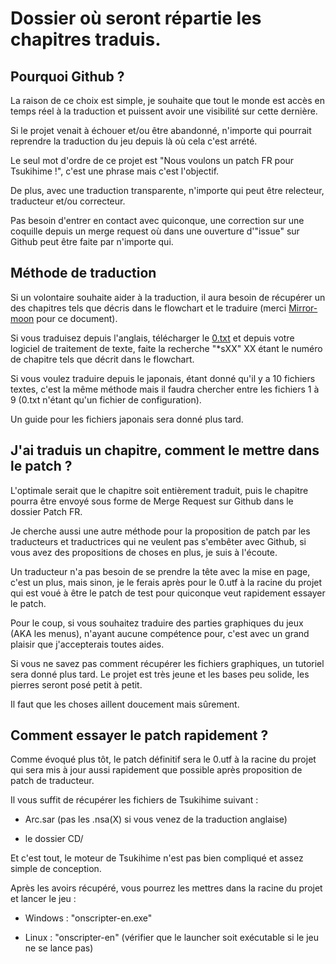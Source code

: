 # Dossier où seront répartie les chapitres traduis.

## Pourquoi Github ?

La raison de ce choix est simple, je souhaite que tout le monde est accès en temps réel à la traduction et puissent avoir une visibilité sur cette dernière.

Si le projet venait à échouer et/ou être abandonné, n'importe qui pourrait reprendre la traduction du jeu depuis là où cela c'est arrété.

Le seul mot d'ordre de ce projet est "Nous voulons un patch FR pour Tsukihime !", c'est une phrase mais c'est l'objectif.

De plus, avec une traduction transparente, n'importe qui peut être relecteur, traducteur et/ou correcteur.

Pas besoin d'entrer en contact avec quiconque, une correction sur une coquille depuis un merge request où dans une ouverture d'"issue" sur Github peut être faite par n'importe qui.

## Méthode de traduction

Si un volontaire souhaite aider à la traduction, il aura besoin de récupérer un des chapitres tels que décris dans le flowchart et le traduire (merci [Mirror-moon](http://mirrormoon.org/) pour ce document).

Si vous traduisez depuis l'anglais, télécharger le [0.txt](../EN/0.txt) et depuis votre logiciel de traitement de texte, faite la recherche "*sXX" XX étant le numéro de chapitre tels que décrit dans le flowchart.

Si vous voulez traduire depuis le japonais, étant donné qu'il y a 10 fichiers textes, c'est la même méthode mais il faudra chercher entre les fichiers 1 à 9 (0.txt n'étant qu'un fichier de configuration).

Un guide pour les fichiers japonais sera donné plus tard.

## J'ai traduis un chapitre, comment le mettre dans le patch ?

L'optimale serait que le chapitre soit entièrement traduit, puis le chapitre pourra être envoyé sous forme de Merge Request sur Github dans le dossier Patch FR.

Je cherche aussi une autre méthode pour la proposition de patch par les traducteurs et traductrices qui ne veulent pas s'embêter avec Github, si vous avez des propositions de choses en plus, je suis à l'écoute.

Un traducteur n'a pas besoin de se prendre la tête avec la mise en page, c'est un plus, mais sinon, je le ferais après pour le 0.utf à la racine du projet qui est voué à être le patch de test pour quiconque veut rapidement essayer le patch.

Pour le coup, si vous souhaitez traduire des parties graphiques du jeux (AKA les menus), n'ayant aucune compétence pour, c'est avec un grand plaisir que j'accepterais toutes aides.

Si vous ne savez pas comment récupérer les fichiers graphiques, un tutoriel sera donné plus tard. Le projet est très jeune et les bases peu solide, les pierres seront posé petit à petit.

Il faut que les choses aillent doucement mais sûrement.

## Comment essayer le patch rapidement ?

Comme évoqué plus tôt, le patch définitif sera le 0.utf à la racine du projet qui sera mis à jour aussi rapidement que possible après proposition de patch de traducteur.

Il vous suffit de récupérer les fichiers de Tsukihime suivant :

- Arc.sar (pas les .nsa(X) si vous venez de la traduction anglaise)

- le dossier CD/

Et c'est tout, le moteur de Tsukihime n'est pas bien compliqué et assez simple de conception.

Après les avoirs récupéré, vous pourrez les mettres dans la racine du projet et lancer le jeu :

- Windows : "onscripter-en.exe"

- Linux : "onscripter-en" (vérifier que le launcher soit exécutable si le jeu ne se lance pas)